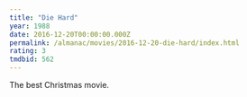 ```yaml
---
title: "Die Hard"
year: 1988
date: 2016-12-20T00:00:00.000Z
permalink: /almanac/movies/2016-12-20-die-hard/index.html
rating: 3
tmdbid: 562
---
```


The best Christmas movie.